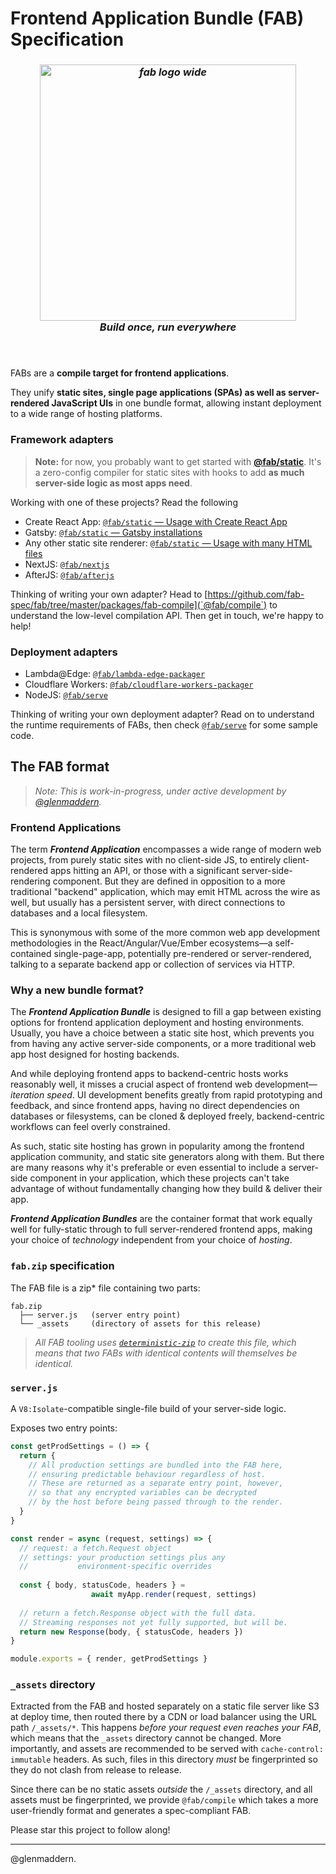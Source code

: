 # Frontend Application Bundle (FAB) Specification

***<h3 align="center"><img width="410" alt="fab logo wide" src="https://user-images.githubusercontent.com/23264/52991323-5a6b5880-3460-11e9-844b-4264154777c3.png"><br/>Build once, run everywhere</h3>***

<h4>&nbsp;</h4>

FABs are a **compile target for frontend applications**.

They unify **static sites, single page applications (SPAs) as well as server-rendered JavaScript UIs** in one bundle format, allowing instant deployment to a wide range of hosting platforms.

### Framework adapters

> **Note:** for now, you probably want to get started with [**@fab/static**](https://github.com/fab-spec/fab/tree/master/packages/fab-static). It's a zero-config compiler for static sites with hooks to add **as much server-side logic as most apps need**.

Working with one of these projects? Read the following 

* Create React App: [`@fab/static` — Usage with Create React App](https://github.com/fab-spec/fab/tree/master/packages/fab-static)
* Gatsby: [`@fab/static` — Gatsby installations](https://github.com/fab-spec/fab/tree/master/packages/fab-static)
* Any other static site renderer: [`@fab/static` — Usage with many HTML files](https://github.com/fab-spec/fab/tree/master/packages/fab-static)
* NextJS: [`@fab/nextjs`](https://github.com/fab-spec/fab/tree/master/packages/fab-nextjs)
* AfterJS: [`@fab/afterjs`](https://github.com/fab-spec/fab/tree/master/packages/fab-afterjs)

Thinking of writing your own adapter? Head to [https://github.com/fab-spec/fab/tree/master/packages/fab-compile](`@fab/compile`) to understand the low-level compilation API. Then get in touch, we're happy to help!

### Deployment adapters

* Lambda@Edge: [`@fab/lambda-edge-packager`](https://github.com/fab-spec/lambda-edge-packager)
* Cloudflare Workers: [`@fab/cloudflare-workers-packager`](https://github.com/fab-spec/cloudflare-workers-packager)
* NodeJS: [`@fab/serve`](https://github.com/fab-spec/fab/tree/master/packages/fab-serve)

Thinking of writing your own deployment adapter? Read on to understand the runtime requirements of FABs, then check [`@fab/serve`](https://github.com/fab-spec/fab/tree/master/packages/fab-serve) for some sample code.

## The FAB format

> _Note: This is work-in-progress, under active development by [@glenmaddern](https://twitter.com/glenmaddern)._

### Frontend Applications

The term _**Frontend Application**_ encompasses a wide range of modern web projects, from purely static sites with no client-side JS, to entirely client-rendered apps hitting an API, or those with a significant server-side-rendering component. But they are defined in opposition to a more traditional "backend" application, which may emit HTML across the wire as well, but usually has a persistent server, with direct connections to databases and a local filesystem.

This is synonymous with some of the more common web app development methodologies in the React/Angular/Vue/Ember ecosystems—a self-contained single-page-app, potentially pre-rendered or server-rendered, talking to a separate backend app or collection of services via HTTP.

### Why a new bundle format?

The _**Frontend Application Bundle**_ is designed to fill a gap between existing options for frontend application deployment and hosting environments. Usually, you have a choice between a static site host, which prevents you from having any active server-side components, or a more traditional web app host designed for hosting backends.

And while deploying frontend apps to backend-centric hosts works reasonably well, it misses a crucial aspect of frontend web development—_iteration speed_. UI development benefits greatly from rapid prototyping and feedback, and since frontend apps, having no direct dependencies on databases or filesystems, can be cloned & deployed freely, backend-centric workflows can feel overly constrained.

As such, static site hosting has grown in popularity among the frontend application community, and static site generators along with them. But there are many reasons why it's preferable or even essential to include a server-side component in your application, which these projects can't take advantage of without fundamentally changing how they build & deliver their app.

_**Frontend Application Bundles**_ are the container format that work equally well for fully-static through to full server-rendered frontend apps, making your choice of _technology_ independent from your choice of _hosting_.

### `fab.zip` specification

The FAB file is a zip* file containing two parts:

```
fab.zip
  ├── server.js   (server entry point)
  └── _assets     (directory of assets for this release)
```

> _All FAB tooling uses [`deterministic-zip`](https://npm.im/deterministic-zip) to create this file, which means that two FABs with identical contents will themselves be identical._ 

### `server.js`

A `V8:Isolate`-compatible single-file build of your server-side logic.

Exposes two entry points:

```js
const getProdSettings = () => {
  return {
    // All production settings are bundled into the FAB here,
    // ensuring predictable behaviour regardless of host.
    // These are returned as a separate entry point, however,
    // so that any encrypted variables can be decrypted
    // by the host before being passed through to the render.
  }
}

const render = async (request, settings) => {
  // request: a fetch.Request object
  // settings: your production settings plus any
  //           environment-specific overrides
  
  const { body, statusCode, headers } = 
                  await myApp.render(request, settings)
  
  // return a fetch.Response object with the full data.
  // Streaming responses not yet fully supported, but will be.
  return new Response(body, { statusCode, headers })
}

module.exports = { render, getProdSettings }
```

### `_assets` directory

Extracted from the FAB and hosted separately on a static file server like S3 at deploy time, then routed there by a CDN or load balancer using the URL path `/_assets/*`. This happens _before your request even reaches your FAB_, which means that the `_assets` directory cannot be changed. More importantly, and assets are recommended to be served with `cache-control: immutable` headers. As such, files in this directory _must_ be fingerprinted so they do not clash from release to release.

Since there can be no static assets _outside_ the `/_assets` directory, and all assets must be fingerprinted, we provide `@fab/compile` which takes a more user-friendly format and generates a spec-compliant FAB.

Please star this project to follow along!

---

@glenmaddern.
